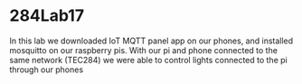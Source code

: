 # 284Lab17
In this lab we downloaded IoT MQTT panel app on our phones, and installed mosquitto on our raspberry pis. With our pi and phone connected to the same network (TEC284) we were able to control lights connected to the pi through our phones
